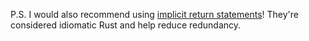 P.S. I would also recommend using [implicit return statements]! They're considered idiomatic Rust and help reduce redundancy.

[implicit return statements]: https://doc.rust-lang.org/book/ch03-03-how-functions-work.html#functions-with-return-values